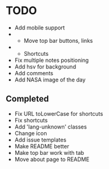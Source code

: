 # TODO

- Add mobile support
- - Move top bar buttons, links
- - Shortcuts
- Fix multiple notes positioning
- Add hsv for background
- Add comments
- Add NASA image of the day

## Completed

- Fix URL toLowerCase for shortcuts
- Fix shortcuts
- Add 'lang-unknown' classes
- Change icon
- Add issue templates
- Make README better
- Make top bar work with tab
- Move about page to README